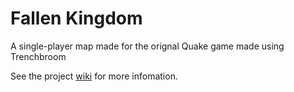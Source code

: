 # Fallen Kingdom

A single-player map made for the orignal Quake game made using Trenchbroom

See the project [wiki](https://github.com/sramirez124/quakemultiplayerlevel/wiki) for more infomation.
